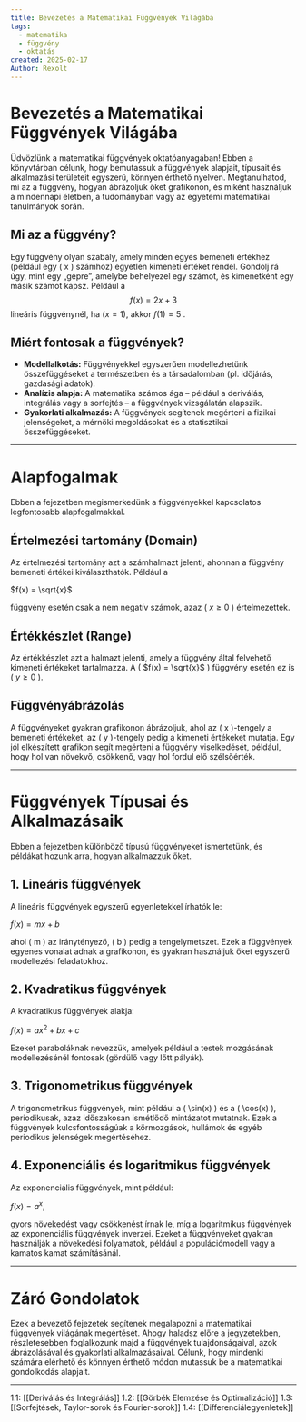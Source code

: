 ```yaml
---
title: Bevezetés a Matematikai Függvények Világába
tags:
  - matematika
  - függvény
  - oktatás
created: 2025-02-17
Author: Rexolt
---
```


# Bevezetés a Matematikai Függvények Világába

Üdvözlünk a matematikai függvények oktatóanyagában! Ebben a könyvtárban célunk, hogy bemutassuk a függvények alapjait, típusait és alkalmazási területeit egyszerű, könnyen érthető nyelven. Megtanulhatod, mi az a függvény, hogyan ábrázoljuk őket grafikonon, és miként használjuk a mindennapi életben, a tudományban vagy az egyetemi matematikai tanulmányok során.

## Mi az a függvény?

Egy függvény olyan szabály, amely minden egyes bemeneti értékhez (például egy \( x \) számhoz) egyetlen kimeneti értéket rendel. Gondolj rá úgy, mint egy „gépre”, amelybe behelyezel egy számot, és kimenetként egy másik számot kapsz. Például a
$$
f(x) = 2x + 3
$$
lineáris függvénynél, ha $( x = 1 )$, akkor $f(1) = 5$ .

## Miért fontosak a függvények?

- **Modellalkotás:** Függvényekkel egyszerűen modellezhetünk összefüggéseket a természetben és a társadalomban (pl. időjárás, gazdasági adatok).
- **Analízis alapja:** A matematika számos ága – például a deriválás, integrálás vagy a sorfejtés – a függvények vizsgálatán alapszik.
- **Gyakorlati alkalmazás:** A függvények segítenek megérteni a fizikai jelenségeket, a mérnöki megoldásokat és a statisztikai összefüggéseket.

---

# Alapfogalmak

Ebben a fejezetben megismerkedünk a függvényekkel kapcsolatos legfontosabb alapfogalmakkal.

## Értelmezési tartomány (Domain)

Az értelmezési tartomány azt a számhalmazt jelenti, ahonnan a függvény bemeneti értékei kiválaszthatók. Például a

$f(x) = \sqrt{x}$

függvény esetén csak a nem negatív számok, azaz \( $x \ge 0$ \) értelmezettek.

## Értékkészlet (Range)

Az értékkészlet azt a halmazt jelenti, amely a függvény által felvehető kimeneti értékeket tartalmazza. A \( $f(x) = \sqrt{x}$ \) függvény esetén ez is \( $y \ge 0$ \).

## Függvényábrázolás

A függvényeket gyakran grafikonon ábrázoljuk, ahol az \( x \)-tengely a bemeneti értékeket, az \( y \)-tengely pedig a kimeneti értékeket mutatja. Egy jól elkészített grafikon segít megérteni a függvény viselkedését, például, hogy hol van növekvő, csökkenő, vagy hol fordul elő szélsőérték.

---

# Függvények Típusai és Alkalmazásaik

Ebben a fejezetben különböző típusú függvényeket ismertetünk, és példákat hozunk arra, hogyan alkalmazzuk őket.

## 1. Lineáris függvények

A lineáris függvények egyszerű egyenletekkel írhatók le:

$f(x) = mx + b$


ahol \( m \) az iránytényező, \( b \) pedig a tengelymetszet. Ezek a függvények egyenes vonalat adnak a grafikonon, és gyakran használjuk őket egyszerű modellezési feladatokhoz.

## 2. Kvadratikus függvények

A kvadratikus függvények alakja:

$f(x) = ax^2 + bx + c$

Ezeket paraboláknak nevezzük, amelyek például a testek mozgásának modellezésénél fontosak (gördülő vagy lőtt pályák).

## 3. Trigonometrikus függvények

A trigonometrikus függvények, mint például a \( \sin(x) \) és a \( \cos(x) \), periodikusak, azaz időszakosan ismétlődő mintázatot mutatnak. Ezek a függvények kulcsfontosságúak a körmozgások, hullámok és egyéb periodikus jelenségek megértéséhez.

## 4. Exponenciális és logaritmikus függvények

Az exponenciális függvények, mint például:

$f(x) = a^x,$

gyors növekedést vagy csökkenést írnak le, míg a logaritmikus függvények az exponenciális függvények inverzei. Ezeket a függvényeket gyakran használják a növekedési folyamatok, például a populációmodell vagy a kamatos kamat számításánál.

---

# Záró Gondolatok

Ezek a bevezető fejezetek segítenek megalapozni a matematikai függvények világának megértését. Ahogy haladsz előre a jegyzetekben, részletesebben foglalkozunk majd a függvények tulajdonságaival, azok ábrázolásával és gyakorlati alkalmazásaival. Célunk, hogy mindenki számára elérhető és könnyen érthető módon mutassuk be a matematikai gondolkodás alapjait.

---
1.1: [[Deriválás és Integrálás]]
1.2: [[Görbék Elemzése és Optimalizáció]]
1.3: [[Sorfejtések, Taylor-sorok és Fourier-sorok]]
1.4: [[Differenciálegyenletek]]
